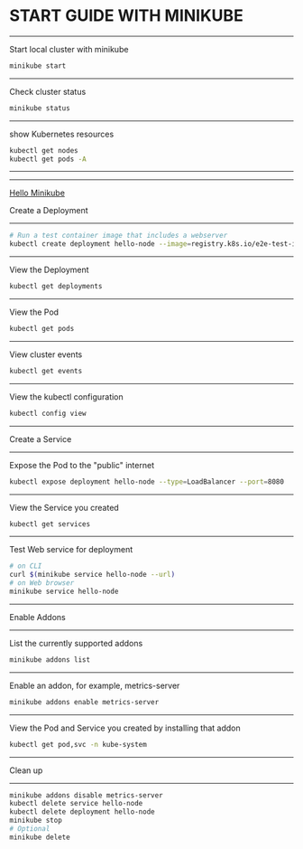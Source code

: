 # START GUIDE WITH MINIKUBE

---
Start local cluster with minikube

```bash
minikube start
```

---
Check cluster status

```bash
minikube status
```

---
show Kubernetes resources

```bash
kubectl get nodes 
kubectl get pods -A
```

---
---
[Hello Minikube](https://kubernetes.io/docs/tutorials/hello-minikube/)

Create a Deployment

---

```bash
# Run a test container image that includes a webserver
kubectl create deployment hello-node --image=registry.k8s.io/e2e-test-images/agnhost:2.39 -- /agnhost netexec --http-port=8080
```

---
View the Deployment

```bash
kubectl get deployments
```

---
View the Pod

```bash
kubectl get pods
```

---
View cluster events

```bash
kubectl get events
```

---
View the kubectl configuration

```bash
kubectl config view
```

---
Create a Service

---
Expose the Pod to the "public" internet

```bash
kubectl expose deployment hello-node --type=LoadBalancer --port=8080
```

---
View the Service you created

```bash
kubectl get services
```

---
Test Web service for deployment

```bash
# on CLI
curl $(minikube service hello-node --url)
# on Web browser
minikube service hello-node
```

---
Enable Addons

---
List the currently supported addons

```bash
minikube addons list
```

---
Enable an addon, for example, metrics-server

```bash
minikube addons enable metrics-server
```

---
View the Pod and Service you created by installing that addon

```bash
kubectl get pod,svc -n kube-system
```

---
Clean up

---

```bash
minikube addons disable metrics-server
kubectl delete service hello-node
kubectl delete deployment hello-node
minikube stop
# Optional
minikube delete
```
